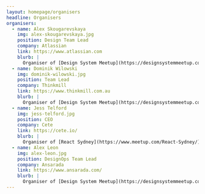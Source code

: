 ```yaml
---
layout: homepage/organisers
headline: Organisers
organisers:
  - name: Alex Skougarevskaya
    img: alex-skougarevskaya.jpg
    position: Design Team Lead
    company: Atlassian
    link: https://www.atlassian.com
    blurb: |
      Organiser of [Design System Meetup](https://designsystemmeetup.com)
  - name: Dominik Wilowski
    img: dominik-wilowski.jpg
    position: Team Lead
    company: Thinkmill
    link: https://www.thinkmill.com.au
    blurb: |
      Organiser of [Design System Meetup](https://designsystemmeetup.com)
  - name: Jess Telford
    img: jess-telford.jpg
    position: CEO
    company: Cete
    link: https://cete.io/
    blurb: |
      Organiser of [React Sydney](https://www.meetup.com/React-Sydney/)
  - name: Alex Leon
    img: alex-leon.jpg
    position: DesignOps Team Lead
    company: Ansarada
    link: https://www.ansarada.com/
    blurb: |
      Organiser of [Design System Meetup](https://designsystemmeetup.com)
---
```

